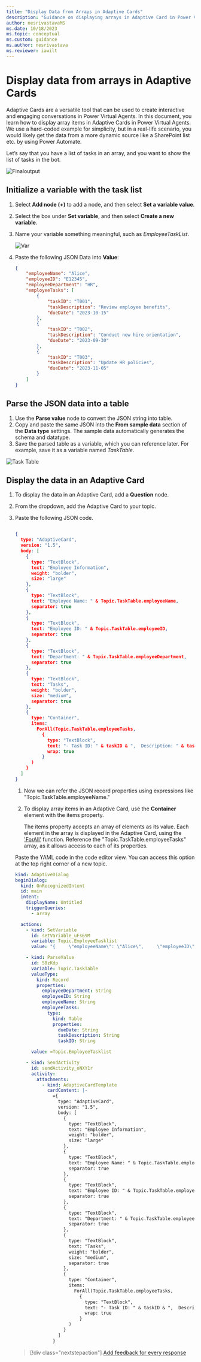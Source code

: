 ```yaml
---
title: "Display Data from Arrays in Adaptive Cards"
description: "Guidance on displaying arrays in Adaptive Card in Power Virtual Agents."
author: nesrivastavaMS
ms.date: 10/18/2023
ms.topic: conceptual
ms.custom: guidance
ms.author: nesrivastava
ms.reviewer: iawilt
---
```


# Display data from arrays in Adaptive Cards

Adaptive Cards are a versatile tool that can be used to create interactive and engaging conversations in Power Virtual Agents. In this document, you learn how to display array items in Adaptive Cards in Power Virtual Agents. We use a hard-coded example for simplicity, but in a real-life scenario, you would likely get the data from a more dynamic source like a SharePoint list etc. by using Power Automate.

Let’s say that you have a list of tasks in an array, and you want to show the list of tasks in the bot.

![Finaloutput](./media/AdaptiveCard/EMPtask.png)

## Initialize a variable with the task list

1. Select **Add node (+)** to add a node, and then select **Set a variable value**.
1. Select the box under **Set variable**, and then select **Create a new variable**.
1. Name your variable something meaningful, such as *EmployeeTaskList*.

   ![Var](./media/AdaptiveCard/TaskTable.png)

1. Paste the following JSON Data into **Value**:

    ```json
    {
        "employeeName": "Alice",
        "employeeID": "E12345",
        "employeeDepartment": "HR",
        "employeeTasks": [
            {
                "taskID": "T001",
                "taskDescription": "Review employee benefits",
                "dueDate": "2023-10-15"
            },
            {
                "taskID": "T002",
                "taskDescription": "Conduct new hire orientation",
                "dueDate": "2023-09-30"
            },
            {
                "taskID": "T003",
                "taskDescription": "Update HR policies",
                "dueDate": "2023-11-05"
            }
        ]
    }
    ```

## Parse the JSON data into a table

1. Use the **Parse value** node to convert the JSON string into table.
1. Copy and paste the same JSON into the **From sample data** section of the **Data type** settings. The sample data automatically generates the schema and datatype.
1. Save the parsed table as a variable, which you can reference later. For example, save it as a variable named *TaskTable*.

![Task Table](./media/AdaptiveCard/TaskTable.png)

## Display the data in an Adaptive Card

1. To display the data in an Adaptive Card, add a **Question** node.
1. From the dropdown, add the Adaptive Card to your topic.
1. Paste the following JSON code.

    ```json
    
    {
      type: "AdaptiveCard",
      version: "1.5",
      body: [
        {
          type: "TextBlock",
          text: "Employee Information",
          weight: "bolder",
          size: "large"
        },
        {
          type: "TextBlock",
          text: "Employee Name: " & Topic.TaskTable.employeeName,
          separator: true
        },
        {
          type: "TextBlock",
          text: "Employee ID: " & Topic.TaskTable.employeeID,
          separator: true
        },
        {
          type: "TextBlock",
          text: "Department: " & Topic.TaskTable.employeeDepartment,
          separator: true
        },
        {
          type: "TextBlock",
          text: "Tasks",
          weight: "bolder",
          size: "medium",
          separator: true
        },
        {
          type: "Container",
          items: 
            ForAll(Topic.TaskTable.employeeTasks,
              {
                type: "TextBlock",
                text: "- Task ID: " & taskID & ",  Description: " & taskDescription & ", Due Date: " & dueDate ,
                wrap: true
              }
          )
        }
      ]
    }
    ```

    1. Now we can refer the JSON record properties using expressions like "Topic.TaskTable.employeeName."

    1. To display array items in an Adaptive Card, use the **Container** element with the items property.

       The items property accepts an array of elements as its value. Each element in the array is displayed in the Adaptive Card, using the ['ForAll'](/power-platform/power-fx/reference/function-forall) function. Reference the "Topic.TaskTable.employeeTasks" array, as it allows access to each of its properties.

    Paste the YAML code in the code editor view. You can access this option at the top right corner of a new topic.

    ``` yaml
    kind: AdaptiveDialog
    beginDialog:
      kind: OnRecognizedIntent
      id: main
      intent:
        displayName: Untitled
        triggerQueries:
          - array
    
      actions:
        - kind: SetVariable
          id: setVariable_uFs69M
          variable: Topic.EmployeeTasklist
          value: "{     \"employeeName\": \"Alice\",     \"employeeID\": \"E12345\",     \"employeeDepartment\": \"HR\",     \"employeeTasks\": [         {             \"taskID\": \"T001\",             \"taskDescription\": \"Review employee benefits\",             \"dueDate\": \"2023-10-15\"         },         {             \"taskID\": \"T002\",             \"taskDescription\": \"Conduct new hire orientation\",             \"dueDate\": \"2023-09-30\"         },         {             \"taskID\": \"T003\",             \"taskDescription\": \"Update HR policies\",             \"dueDate\": \"2023-11-05\"         }     ] }"
    
        - kind: ParseValue
          id: 58zKdp
          variable: Topic.TaskTable
          valueType:
            kind: Record
            properties:
              employeeDepartment: String
              employeeID: String
              employeeName: String
              employeeTasks:
                type:
                  kind: Table
                  properties:
                    dueDate: String
                    taskDescription: String
                    taskID: String
    
          value: =Topic.EmployeeTasklist
    
        - kind: SendActivity
          id: sendActivity_oNXY1r
          activity:
            attachments:
              - kind: AdaptiveCardTemplate
                cardContent: |-
                  ={
                    type: "AdaptiveCard",
                    version: "1.5",
                    body: [
                      {
                        type: "TextBlock",
                        text: "Employee Information",
                        weight: "bolder",
                        size: "large"
                      },
                      {
                        type: "TextBlock",
                        text: "Employee Name: " & Topic.TaskTable.employeeName,
                        separator: true
                      },
                      {
                        type: "TextBlock",
                        text: "Employee ID: " & Topic.TaskTable.employeeID,
                        separator: true
                      },
                      {
                        type: "TextBlock",
                        text: "Department: " & Topic.TaskTable.employeeDepartment,
                        separator: true
                      },
                      {
                        type: "TextBlock",
                        text: "Tasks",
                        weight: "bolder",
                        size: "medium",
                        separator: true
                      },
                      {
                        type: "Container",
                        items: 
                          ForAll(Topic.TaskTable.employeeTasks,
                            {
                              type: "TextBlock",
                              text: "- Task ID: " & taskID & ",  Description: " & taskDescription & ", Due Date: " & dueDate ,
                              wrap: true
                            }
                        )
                      }
                    ]
                  }
    
    ```

    > [!div class="nextstepaction"]
    > [Add feedback for every response](Adaptive-Card-Add-feedback-for-every-response.md)
